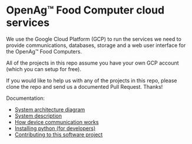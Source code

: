 # OpenAg™ Food Computer cloud services

We use the Google Cloud Platform (GCP) to run the services we need to provide communications, databases, storage and a web user interface for the OpenAg™ Food Computers.

All of the projects in this repo assume you have your own GCP account (which you can setup for free).

If you would like to help us with any of the projects in this repo, please clone the repo and send us a documented Pull Request.   Thanks!

Documentation:
 - [System architecture diagram](docs/OpenAg_Cloud_Architecture.jpg)
 - [System description](docs/OpenAg_Cloud_Description.pdf)
 - [How device communication works](docs/DeviceCommunications.md)
 - [Installing python (for developers)](docs/README_python.md)
 - [Contributing to this software project](docs/contributing.md)
